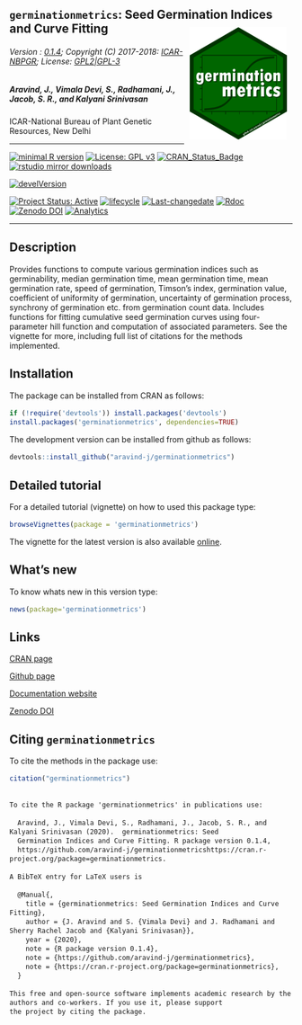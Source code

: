 
## `germinationmetrics`: Seed Germination Indices and Curve Fitting <img src="https://raw.githubusercontent.com/aravind-j/germinationmetrics/master/inst/extdata/germinationmetrics.png" align="right" alt="logo" width="173" height = "200" style = "padding: 10px; border: none; float: right;">

###### Version : [0.1.4](https://aravind-j.github.io/germinationmetrics/articles/Introduction.html#version-history); Copyright (C) 2017-2018: [ICAR-NBPGR](http://www.nbpgr.ernet.in/); License: [GPL2|GPL-3](https://www.r-project.org/Licenses/)

##### *Aravind, J., Vimala Devi, S., Radhamani, J., Jacob, S. R., and Kalyani Srinivasan*

ICAR-National Bureau of Plant Genetic Resources, New Delhi

-----

[![minimal R
version](https://img.shields.io/badge/R%3E%3D-3.0.2-6666ff.svg)](https://cran.r-project.org/)
[![License: GPL
v3](https://img.shields.io/badge/License-GPL%20v3-blue.svg)](https://www.gnu.org/licenses/gpl-3.0)
[![CRAN\_Status\_Badge](https://www.r-pkg.org/badges/version-last-release/germinationmetrics)](https://cran.r-project.org/package=germinationmetrics)
[![rstudio mirror
downloads](https://cranlogs.r-pkg.org/badges/grand-total/germinationmetrics?color=green)](https://CRAN.R-project.org/package=germinationmetrics)
<!-- [![packageversion](https://img.shields.io/badge/Package%20version-0.2.3.3-orange.svg)](https://github.com/aravind-j/germinationmetrics) -->
[![develVersion](https://img.shields.io/badge/devel%20version-0.1.4-orange.svg)](https://github.com/aravind-j/germinationmetrics)
<!-- [![GitHub Download Count](https://github-basic-badges.herokuapp.com/downloads/aravind-j/germinationmetrics/total.svg)] -->
[![Project Status:
Active](http://www.repostatus.org/badges/latest/active.svg)](http://www.repostatus.org/#active)
[![lifecycle](https://img.shields.io/badge/lifecycle-stable-brightgreen.svg)](https://www.tidyverse.org/lifecycle/#stable)
[![Last-changedate](https://img.shields.io/badge/last%20change-2020--06--16-yellowgreen.svg)](https://github.com/aravind-j/germinationmetrics/commits/master)
[![Rdoc](http://www.rdocumentation.org/badges/version/germinationmetrics)](http://www.rdocumentation.org/packages/germinationmetrics)
[![Zenodo
DOI](https://zenodo.org/badge/DOI/10.5281/zenodo.1219630.svg)](https://doi.org/10.5281/zenodo.1219630)
[![Analytics](https://pro-pulsar-193905.appspot.com/UA-116205606-1/welcome-page)](https://github.com/aravind-j/google-analytics-beacon)

-----

## Description

Provides functions to compute various germination indices such as
germinability, median germination time, mean germination time, mean
germination rate, speed of germination, Timson’s index, germination
value, coefficient of uniformity of germination, uncertainty of
germination process, synchrony of germination etc. from germination
count data. Includes functions for fitting cumulative seed germination
curves using four-parameter hill function and computation of associated
parameters. See the vignette for more, including full list of citations
for the methods implemented.

## Installation

The package can be installed from CRAN as follows:

``` r
if (!require('devtools')) install.packages('devtools')
install.packages('germinationmetrics', dependencies=TRUE)
```

The development version can be installed from github as follows:

``` r
devtools::install_github("aravind-j/germinationmetrics")
```

## Detailed tutorial

For a detailed tutorial (vignette) on how to used this package type:

``` r
browseVignettes(package = 'germinationmetrics')
```

The vignette for the latest version is also available
[online](https://aravind-j.github.io/germinationmetrics/articles/Introduction.html).

## What’s new

To know whats new in this version type:

``` r
news(package='germinationmetrics')
```

## Links

[CRAN page](https://cran.r-project.org/package=germinationmetrics)

[Github page](https://github.com/aravind-j/germinationmetrics)

[Documentation website](https://aravind-j.github.io/germinationmetrics/)

[Zenodo DOI](https://doi.org/10.5281/zenodo.1219630)

## Citing `germinationmetrics`

To cite the methods in the package use:

``` r
citation("germinationmetrics")
```

``` 

To cite the R package 'germinationmetrics' in publications use:

  Aravind, J., Vimala Devi, S., Radhamani, J., Jacob, S. R., and Kalyani Srinivasan (2020).  germinationmetrics: Seed
  Germination Indices and Curve Fitting. R package version 0.1.4,
  https://github.com/aravind-j/germinationmetricshttps://cran.r-project.org/package=germinationmetrics.

A BibTeX entry for LaTeX users is

  @Manual{,
    title = {germinationmetrics: Seed Germination Indices and Curve Fitting},
    author = {J. Aravind and S. {Vimala Devi} and J. Radhamani and Sherry Rachel Jacob and {Kalyani Srinivasan}},
    year = {2020},
    note = {R package version 0.1.4},
    note = {https://github.com/aravind-j/germinationmetrics},
    note = {https://cran.r-project.org/package=germinationmetrics},
  }

This free and open-source software implements academic research by the authors and co-workers. If you use it, please support
the project by citing the package.
```
